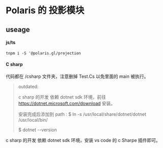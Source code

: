 # Polaris 的 投影模块

## useage

#### js/ts

`tnpm i -S '@polaris.gl/projection`

#### C sharp

代码都在 /csharp 文件夹，注意删掉 Test.Cs 以免里面的 main 被执行。

> outdated:
>
> c sharp 的开发 依赖 dotnet sdk 环境，前往 https://dotnet.microsoft.com/download 安装。
>
> 安装完成后添加到 path : $ ln -s /usr/local/share/dotnet/dotnet /usr/local/bin/
>
> $ dotnet --version

c sharp 的开发 依赖 dotnet sdk 环境，安装 vs code 的 c Sharpe 插件即可。

